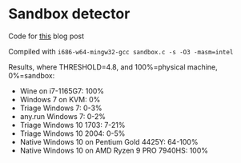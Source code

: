 # Sandbox detector
Code for [this](https://lemond69.github.io/2023/09/11/post.html) blog post

Compiled with `i686-w64-mingw32-gcc sandbox.c -s -O3 -masm=intel`

Results, where THRESHOLD=4.8, and 100%=physical machine, 0%=sandbox:
-   Wine on i7-1165G7: 100%
-   Windows 7 on KVM: 0%
-   Triage Windows 7: 0-3%
-   any.run Windows 7: 0-2%
-   Triage Windows 10 1703: 7-21%
-   Triage Windows 10 2004: 0-5%
-   Native Windows 10 on Pentium Gold 4425Y: 64-100%
-   Native Windows 10 on AMD Ryzen 9 PRO 7940HS: 100%
